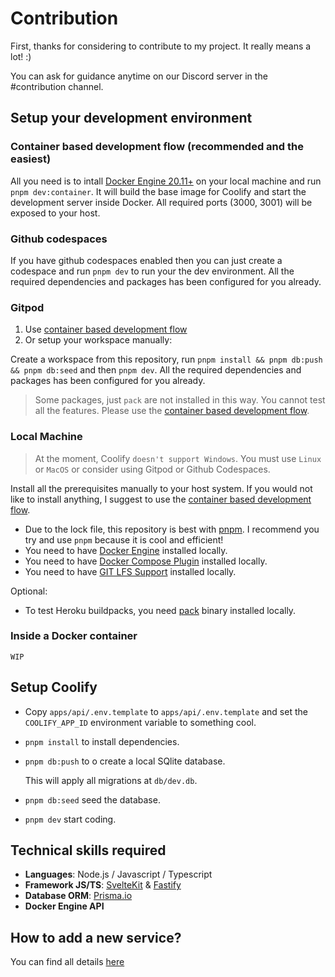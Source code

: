 # Contribution

First, thanks for considering to contribute to my project. It really means a lot! :)

You can ask for guidance anytime on our Discord server in the #contribution channel.

## Setup your development environment
### Container based development flow (recommended and the easiest)
All you need is to intall [Docker Engine 20.11+](https://docs.docker.com/engine/install/) on your local machine and run `pnpm dev:container`. It will build the base image for Coolify and start the development server inside Docker. All required ports (3000, 3001) will be exposed to your host.

### Github codespaces

If you have github codespaces enabled then you can just create a codespace and run `pnpm dev` to run your the dev environment. All the required dependencies and packages has been configured for you already.

### Gitpod
1. Use [container based development flow](#container-based-development-flow-easiest)
2. Or setup your workspace manually:

Create a workspace from this repository, run `pnpm install && pnpm db:push && pnpm db:seed` and then `pnpm dev`. All the required dependencies and packages has been configured for you already.

> Some packages, just `pack` are not installed in this way. You cannot test all the features. Please use the [container based development flow](#container-based-development-flow-easiest).

### Local Machine
> At the moment, Coolify `doesn't support Windows`. You must use `Linux` or `MacOS` or consider using Gitpod or Github Codespaces.

Install all the prerequisites manually to your host system. If you would not like to install anything, I suggest to use the [container based development flow](#container-based-development-flow-easiest).

- Due to the lock file, this repository is best with [pnpm](https://pnpm.io). I recommend you try and use `pnpm` because it is cool and efficient!
- You need to have [Docker Engine](https://docs.docker.com/engine/install/) installed locally.
- You need to have [Docker Compose Plugin](https://docs.docker.com/compose/install/compose-plugin/) installed locally.
- You need to have [GIT LFS Support](https://git-lfs.github.com/) installed locally.

Optional:
- To test Heroku buildpacks, you need [pack](https://github.com/buildpacks/pack) binary installed locally.

### Inside a Docker container
`WIP`

## Setup Coolify
- Copy `apps/api/.env.template` to `apps/api/.env.template` and set the `COOLIFY_APP_ID` environment variable to something cool.
- `pnpm install` to install dependencies.
- `pnpm db:push` to o create a local SQlite database.

   This will apply all migrations at `db/dev.db`.

- `pnpm db:seed` seed the database.
- `pnpm dev` start coding.

## Technical skills required

- **Languages**: Node.js / Javascript / Typescript
- **Framework JS/TS**: [SvelteKit](https://kit.svelte.dev/) & [Fastify](https://www.fastify.io/)
- **Database ORM**: [Prisma.io](https://www.prisma.io/)
- **Docker Engine API**

## How to add a new service?
You can find all details [here](https://github.com/coollabsio/coolify-community-templates)